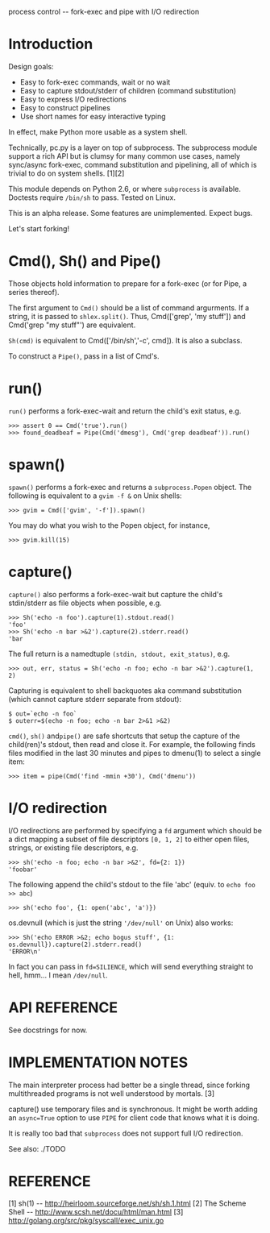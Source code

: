 process control -- fork-exec and pipe with I/O redirection

Introduction
============

Design goals:

  * Easy to fork-exec commands, wait or no wait
  * Easy to capture stdout/stderr of children (command substitution)
  * Easy to express I/O redirections
  * Easy to construct pipelines
  * Use short names for easy interactive typing

In effect, make Python more usable as a system shell.

Technically, pc.py is a layer on top of subprocess. The subprocess
module support a rich API but is clumsy for many common use cases,
namely sync/async fork-exec, command substitution and pipelining,
all of which is trivial to do on system shells. [1][2]

This module depends on Python 2.6, or where `subprocess` is available.
Doctests require `/bin/sh` to pass. Tested on Linux.

This is an alpha release. Some features are unimplemented. Expect bugs.


Let's start forking!


Cmd(), Sh() and Pipe()
============================

Those objects hold information to prepare for a fork-exec (or for
Pipe, a series thereof).

The first argument to `Cmd()` should be a list of command argurments.
If a string, it is passed to `shlex.split()`.  Thus, Cmd(['grep', 'my stuff'])
and Cmd('grep "my stuff"') are equivalent.

`Sh(cmd)` is equivalent to Cmd(['/bin/sh','-c', cmd]). It is also a subclass.

To construct a `Pipe()`, pass in a list of Cmd's.

run()
=====

`run()` performs a fork-exec-wait and return the child's exit status, e.g.

    >>> assert 0 == Cmd('true').run()
    >>> found_deadbeaf = Pipe(Cmd('dmesg'), Cmd('grep deadbeaf')).run()


spawn()
=======

`spawn()` performs a fork-exec and returns a `subprocess.Popen` object.
The following is equivalent to a `gvim -f &` on Unix shells:

    >>> gvim = Cmd(['gvim', '-f']).spawn()

You may do what you wish to the Popen object, for instance,

    >>> gvim.kill(15)


capture()
=========

`capture()` also performs a fork-exec-wait but capture the
child's stdin/stderr as file objects when possible, e.g.

    >>> Sh('echo -n foo').capture(1).stdout.read()
    'foo'
    >>> Sh('echo -n bar >&2').capture(2).stderr.read()
    'bar

The full return is a namedtuple `(stdin, stdout, exit_status)`, e.g.

    >>> out, err, status = Sh('echo -n foo; echo -n bar >&2').capture(1, 2)

Capturing is equivalent to shell backquotes aka command substitution
(which cannot capture stderr separate from stdout):

    $ out=`echo -n foo`
    $ outerr=$(echo -n foo; echo -n bar 2>&1 >&2)

`cmd()`, `sh()` and`pipe()` are safe shortcuts that setup the capture
of the child(ren)'s stdout, then read and close it. For example, the
following finds files modified in the last 30 minutes and pipes to
dmenu(1) to select a single item:

    >>> item = pipe(Cmd('find -mmin +30'), Cmd('dmenu'))


I/O redirection
===============

I/O redirections are performed by specifying a `fd` argument which
should be a dict mapping a subset of file descriptors `[0, 1, 2]` to
either open files, strings, or existing file descriptors, e.g.

    >>> sh('echo -n foo; echo -n bar >&2', fd={2: 1})
    'foobar'

The following append the child's stdout to the file 'abc' (equiv. to `echo foo >> abc`)

    >>> sh('echo foo', {1: open('abc', 'a')})

os.devnull (which is just the string `'/dev/null'` on Unix) also works:

    >>> Sh('echo ERROR >&2; echo bogus stuff', {1: os.devnull}).capture(2).stderr.read()
    'ERROR\n'

In fact you can pass in `fd=SILIENCE`, which will send everything
straight to hell, hmm... I mean `/dev/null`.


API REFERENCE
=============

See docstrings for now.


IMPLEMENTATION NOTES
====================

The main interpreter process had better be a single thread, since
forking multithreaded programs is not well understood by mortals. [3]

capture() use temporary files and is synchronous.  It might be worth
adding an `async=True` option to use `PIPE` for client code that knows
what it is doing.

It is really too bad that `subprocess` does not support full I/O redirection.

See also: ./TODO


REFERENCE
=========

[1] sh(1) -- http://heirloom.sourceforge.net/sh/sh.1.html
[2] The Scheme Shell -- http://www.scsh.net/docu/html/man.html
[3] http://golang.org/src/pkg/syscall/exec_unix.go

